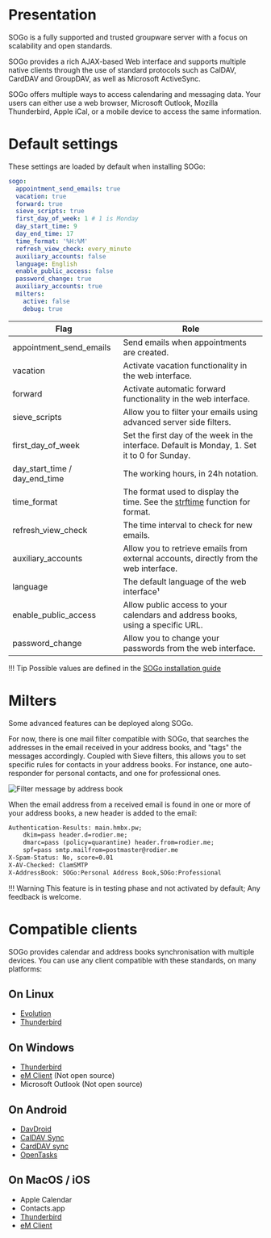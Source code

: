 # Presentation

SOGo is a fully supported and trusted groupware server with a focus on scalability and open standards.

SOGo provides a rich AJAX-based Web interface and supports multiple native clients through the use of standard protocols
such as CalDAV, CardDAV and GroupDAV, as well as Microsoft ActiveSync.

SOGo offers multiple ways to access calendaring and messaging data. Your users can either use a web browser, Microsoft
Outlook, Mozilla Thunderbird, Apple iCal, or a mobile device to access the same information.

# Default settings

These settings are loaded by default when installing SOGo:

```yaml
sogo:
  appointment_send_emails: true
  vacation: true
  forward: true
  sieve_scripts: true
  first_day_of_week: 1 # 1 is Monday
  day_start_time: 9
  day_end_time: 17
  time_format: '%H:%M'
  refresh_view_check: every_minute
  auxiliary_accounts: false
  language: English
  enable_public_access: false
  password_change: true
  auxiliary_accounts: true
  milters:
    active: false
    debug: true
```

| Flag                          | Role                                                                                               |
|-------------------------------|----------------------------------------------------------------------------------------------------|
| appointment_send_emails       | Send emails when appointments are created.                                                         |
| vacation                      | Activate vacation functionality in the web interface.                                              |
| forward                       | Activate automatic forward functionality in the web interface.                                     |
| sieve_scripts                 | Allow you to filter your emails using advanced server side filters.                                |
| first_day_of_week             | Set the first day of the week in the interface. Default is Monday, 1. Set it to 0 for Sunday.      |
| day_start_time / day_end_time | The working hours, in 24h notation.                                                                |
| time_format                   | The format used to display the time. See the [strftime](http://strftime.org/) function for format. |
| refresh_view_check            | The time interval to check for new emails.                                                         |
| auxiliary_accounts            | Allow you to retrieve emails from external accounts, directly from the web interface.              |
| language                      | The default language of the web interface¹                                                         |
| enable_public_access          | Allow public access to your calendars and address books, using a specific URL.                     |
| password_change               | Allow you to change your passwords from the web interface.                                         |

!!! Tip
    Possible values are defined in the
    [SOGo installation guide](https://sogo.nu/files/docs/SOGoInstallationGuide.html#_general_preferences)

# Milters

Some advanced features can be deployed along SOGo.

For now, there is one mail filter compatible with SOGo, that searches the addresses in the email received in your address
books, and "tags" the messages accordingly. Coupled with Sieve filters, this allows you to set specific rules for
contacts in your address books. For instance, one auto-responder for personal contacts, and one for professional ones.

![Filter message by address book](img/sogo/abook-based-filter.png)

When the email address from a received email is found in one or more of your address books, a new header is added to the email:

``` txt hl_lines="8"
Authentication-Results: main.hmbx.pw;
    dkim=pass header.d=rodier.me;
    dmarc=pass (policy=quarantine) header.from=rodier.me;
    spf=pass smtp.mailfrom=postmaster@rodier.me
X-Spam-Status: No, score=0.01
X-AV-Checked: ClamSMTP
X-AddressBook: SOGo:Personal Address Book,SOGo:Professional
```

!!! Warning
    This feature is in testing phase and not activated by default; Any feedback is welcome.

# Compatible clients

SOGo provides calendar and address books synchronisation with multiple devices. You can use any client compatible with
these standards, on many platforms:

## On Linux

- [Evolution](https://wiki.gnome.org/Apps/Evolution/)
- [Thunderbird](https://www.thunderbird.net/)

## On Windows

- [Thunderbird](https://www.thunderbird.net/)
- [eM Client](https://www.emclient.com/) (Not open source)
- Microsoft Outlook (Not open source)

## On Android

- [DavDroid](https://www.davdroid.com/)
- [CalDAV Sync](https://play.google.com/store/apps/details?id=org.dmfs.caldav.lib)
- [CardDAV sync](https://play.google.com/store/apps/details?id=org.dmfs.carddav.sync)
- [OpenTasks](https://play.google.com/store/apps/details?id=org.dmfs.tasks)

## On MacOS / iOS

- Apple Calendar
- Contacts.app
- [Thunderbird](https://www.thunderbird.net/)
- [eM Client](https://www.emclient.com/)
